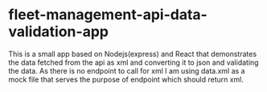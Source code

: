 # fleet-management-api-data-validation-app
This is a small app based on Nodejs(express) and React that demonstrates the data fetched from the api as xml and converting it to json
and validating the data. As there is no endpoint to call for xml I am using data.xml as a mock file that serves the purpose of endpoint
which should return xml.
